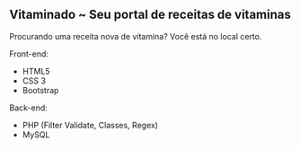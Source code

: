 ## Vitaminado ~ Seu portal de receitas de vitaminas

Procurando uma receita nova de vitamina? 
Você está no local certo.


Front-end:
- HTML5
- CSS 3
- Bootstrap

Back-end:
- PHP (Filter Validate, Classes, Regex)
- MySQL
